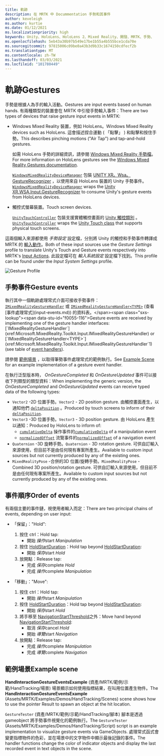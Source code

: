 ```yaml
---
title: 軌跡
description: 在 MRTK 中 Docummentation 手勢和其事件
author: keveleigh
ms.author: kurtie
ms.date: 01/12/2021
ms.localizationpriority: high
keywords: Unity、HoloLens、HoloLens 2、Mixed Reality、開發、MRTK、手勢、
ms.openlocfilehash: 5eb43a30b97b549e17be1b55a4b555bce1cda70e
ms.sourcegitcommit: 97815006c09be0a43b3d9b33c1674150cdfecf2b
ms.translationtype: MT
ms.contentlocale: zh-TW
ms.lasthandoff: 03/03/2021
ms.locfileid: "101780449"
---
```

# <a name="gestures"></a><span data-ttu-id="f0055-104">軌跡</span><span class="sxs-lookup"><span data-stu-id="f0055-104">Gestures</span></span>

<span data-ttu-id="f0055-105">手勢是根據人為手的輸入活動。</span><span class="sxs-lookup"><span data-stu-id="f0055-105">Gestures are input events based on human hands.</span></span> <span data-ttu-id="f0055-106">有兩種類型的裝置會在 MRTK 中引發手勢輸入事件：</span><span class="sxs-lookup"><span data-stu-id="f0055-106">There are two types of devices that raise gesture input events in MRTK:</span></span>

- <span data-ttu-id="f0055-107">Windows Mixed Reality 裝置，例如 HoloLens。</span><span class="sxs-lookup"><span data-stu-id="f0055-107">Windows Mixed Reality devices such as HoloLens.</span></span> <span data-ttu-id="f0055-108">這會描述捏合運動 ( 「點擊」 ) 和點擊和按住手勢。</span><span class="sxs-lookup"><span data-stu-id="f0055-108">This describes pinching motions ("Air Tap") and tap-and-hold gestures.</span></span>

  <span data-ttu-id="f0055-109">如需 HoloLens 手勢的詳細資訊，請參閱 [Windows Mixed Reality 手勢檔](https://docs.microsoft.com/windows/mixed-reality/gestures)。</span><span class="sxs-lookup"><span data-stu-id="f0055-109">For more information on HoloLens gestures see the [Windows Mixed Reality Gestures documentation](https://docs.microsoft.com/windows/mixed-reality/gestures).</span></span>

  <span data-ttu-id="f0055-110">[`WindowsMixedRealityDeviceManager`](xref:Microsoft.MixedReality.Toolkit.WindowsMixedReality.Input.WindowsMixedRealityDeviceManager) 包裝 [UNITY XR。Wsa。GestureRecognizer](https://docs.unity3d.com/ScriptReference/XR.WSA.Input.GestureRecognizer.html) ，以使用來自 HoloLens 裝置的 Unity 手勢事件。</span><span class="sxs-lookup"><span data-stu-id="f0055-110">[`WindowsMixedRealityDeviceManager`](xref:Microsoft.MixedReality.Toolkit.WindowsMixedReality.Input.WindowsMixedRealityDeviceManager) wraps the [Unity XR.WSA.Input.GestureRecognizer](https://docs.unity3d.com/ScriptReference/XR.WSA.Input.GestureRecognizer.html) to consume Unity's gesture events from HoloLens devices.</span></span>

- <span data-ttu-id="f0055-111">觸控式螢幕裝置。</span><span class="sxs-lookup"><span data-stu-id="f0055-111">Touch screen devices.</span></span>

  <span data-ttu-id="f0055-112">[`UnityTouchController`](xref:Microsoft.MixedReality.Toolkit.Input.UnityInput) 包裝支援實體觸控畫面的 [Unity 觸控類別](https://docs.unity3d.com/ScriptReference/Touch.html) 。</span><span class="sxs-lookup"><span data-stu-id="f0055-112">[`UnityTouchController`](xref:Microsoft.MixedReality.Toolkit.Input.UnityInput) wraps the [Unity Touch class](https://docs.unity3d.com/ScriptReference/Touch.html) that supports physical touch screens.</span></span>

<span data-ttu-id="f0055-113">這兩個輸入來源都使用 _手勢設定_ 設定檔，分別將 Unity 的觸控和手勢事件轉譯成 MRTK 的 [輸入動作](input-actions.md)。</span><span class="sxs-lookup"><span data-stu-id="f0055-113">Both of these input sources use the _Gesture Settings_ profile to translate Unity's Touch and Gesture events respectively into MRTK's [Input Actions](input-actions.md).</span></span> <span data-ttu-id="f0055-114">此設定檔可在 _輸入系統設定_ 設定檔下找到。</span><span class="sxs-lookup"><span data-stu-id="f0055-114">This profile can be found under the _Input System Settings_ profile.</span></span>

<img src="../images/input/GestureProfile.png" alt="Gesture Profile" style="max-width:100%;">

## <a name="gesture-events"></a><span data-ttu-id="f0055-115">手勢事件</span><span class="sxs-lookup"><span data-stu-id="f0055-115">Gesture events</span></span>

<span data-ttu-id="f0055-116">執行其中一個軌跡處理常式介面可接收手勢事件： [`IMixedRealityGestureHandler`](xref:Microsoft.MixedReality.Toolkit.Input.IMixedRealityGestureHandler) 或 [`IMixedRealityGestureHandler<TYPE>`](xref:Microsoft.MixedReality.Toolkit.Input.IMixedRealityGestureHandler`1) (查看 [事件處理常式](input-events.md)) 的資料表。</span><span class="sxs-lookup"><span data-stu-id="f0055-116">Gesture events are received by implementing one of the gesture handler interfaces: [`IMixedRealityGestureHandler`](xref:Microsoft.MixedReality.Toolkit.Input.IMixedRealityGestureHandler) or [`IMixedRealityGestureHandler<TYPE>`](xref:Microsoft.MixedReality.Toolkit.Input.IMixedRealityGestureHandler`1) (see table of [event handlers](input-events.md)).</span></span>

<span data-ttu-id="f0055-117">請參閱 [範例場景](#example-scene) ，以取得筆勢事件處理常式的範例執行。</span><span class="sxs-lookup"><span data-stu-id="f0055-117">See [Example Scene](#example-scene) for an example implementation of a gesture event handler.</span></span>

<span data-ttu-id="f0055-118">在執行泛型版本時， *OnGestureCompleted* 和 *OnGestureUpdated* 事件可以接收下列類型的類型資料：</span><span class="sxs-lookup"><span data-stu-id="f0055-118">When implementing the generic version, the *OnGestureCompleted* and *OnGestureUpdated* events can receive typed data of the following types:</span></span>

- <span data-ttu-id="f0055-119">`Vector2` -2D 位置手勢。</span><span class="sxs-lookup"><span data-stu-id="f0055-119">`Vector2` - 2D position gesture.</span></span> <span data-ttu-id="f0055-120">由觸控畫面產生，以通知他們 [`deltaPosition`](https://docs.unity3d.com/ScriptReference/Touch-deltaPosition.html) 。</span><span class="sxs-lookup"><span data-stu-id="f0055-120">Produced by touch screens to inform of their [`deltaPosition`](https://docs.unity3d.com/ScriptReference/Touch-deltaPosition.html).</span></span>
- <span data-ttu-id="f0055-121">`Vector3` -3D 位置手勢。</span><span class="sxs-lookup"><span data-stu-id="f0055-121">`Vector3` - 3D position gesture.</span></span> <span data-ttu-id="f0055-122">由 HoloLens 產生以通知：</span><span class="sxs-lookup"><span data-stu-id="f0055-122">Produced by HoloLens to inform of:</span></span>
  - <span data-ttu-id="f0055-123">[`cumulativeDelta`](https://docs.unity3d.com/ScriptReference/XR.WSA.Input.ManipulationUpdatedEventArgs-cumulativeDelta.html) 操作事件的</span><span class="sxs-lookup"><span data-stu-id="f0055-123">[`cumulativeDelta`](https://docs.unity3d.com/ScriptReference/XR.WSA.Input.ManipulationUpdatedEventArgs-cumulativeDelta.html) of a manipulation event</span></span>
  - <span data-ttu-id="f0055-124">[`normalizedOffset`](https://docs.unity3d.com/ScriptReference/XR.WSA.Input.NavigationUpdatedEventArgs-normalizedOffset.html) 流覽事件的</span><span class="sxs-lookup"><span data-stu-id="f0055-124">[`normalizedOffset`](https://docs.unity3d.com/ScriptReference/XR.WSA.Input.NavigationUpdatedEventArgs-normalizedOffset.html) of a navigation event</span></span>
- <span data-ttu-id="f0055-125">`Quaternion` -3D 旋轉手勢。</span><span class="sxs-lookup"><span data-stu-id="f0055-125">`Quaternion` - 3D rotation gesture.</span></span> <span data-ttu-id="f0055-126">可供自訂輸入來源使用，但目前不是由任何現有專案所產生。</span><span class="sxs-lookup"><span data-stu-id="f0055-126">Available to custom input sources but not currently produced by any of the existing ones.</span></span>
- <span data-ttu-id="f0055-127">`MixedRealityPose` -合併的3D 位置/旋轉手勢。</span><span class="sxs-lookup"><span data-stu-id="f0055-127">`MixedRealityPose` - Combined 3D position/rotation gesture.</span></span> <span data-ttu-id="f0055-128">可供自訂輸入來源使用，但目前不是由任何現有專案所產生。</span><span class="sxs-lookup"><span data-stu-id="f0055-128">Available to custom input sources but not currently produced by any of the existing ones.</span></span>

## <a name="order-of-events"></a><span data-ttu-id="f0055-129">事件順序</span><span class="sxs-lookup"><span data-stu-id="f0055-129">Order of events</span></span>

<span data-ttu-id="f0055-130">有兩個主要的事件鏈，視使用者輸入而定：</span><span class="sxs-lookup"><span data-stu-id="f0055-130">There are two principal chains of events, depending on user input:</span></span>

- <span data-ttu-id="f0055-131">「保留」：</span><span class="sxs-lookup"><span data-stu-id="f0055-131">"Hold":</span></span>
    1. <span data-ttu-id="f0055-132">按住 ctrl：</span><span class="sxs-lookup"><span data-stu-id="f0055-132">Hold tap:</span></span>
        - <span data-ttu-id="f0055-133">開始 _操作_</span><span class="sxs-lookup"><span data-stu-id="f0055-133">start _Manipulation_</span></span>
    1. <span data-ttu-id="f0055-134">按住 [HoldStartDuration](xref:Microsoft.MixedReality.Toolkit.Input.MixedRealityInputSimulationProfile.HoldStartDuration)：</span><span class="sxs-lookup"><span data-stu-id="f0055-134">Hold tap beyond [HoldStartDuration](xref:Microsoft.MixedReality.Toolkit.Input.MixedRealityInputSimulationProfile.HoldStartDuration):</span></span>
        - <span data-ttu-id="f0055-135">開始 _保存_</span><span class="sxs-lookup"><span data-stu-id="f0055-135">start _Hold_</span></span>
    1. <span data-ttu-id="f0055-136">放開點：</span><span class="sxs-lookup"><span data-stu-id="f0055-136">Release tap:</span></span>
        - <span data-ttu-id="f0055-137">完成 _保存_</span><span class="sxs-lookup"><span data-stu-id="f0055-137">complete _Hold_</span></span>
        - <span data-ttu-id="f0055-138">完成 _操作_</span><span class="sxs-lookup"><span data-stu-id="f0055-138">complete _Manipulation_</span></span>

- <span data-ttu-id="f0055-139">「移動」：</span><span class="sxs-lookup"><span data-stu-id="f0055-139">"Move":</span></span>
    1. <span data-ttu-id="f0055-140">按住 ctrl：</span><span class="sxs-lookup"><span data-stu-id="f0055-140">Hold tap:</span></span>
        - <span data-ttu-id="f0055-141">開始 _操作_</span><span class="sxs-lookup"><span data-stu-id="f0055-141">start _Manipulation_</span></span>
    1. <span data-ttu-id="f0055-142">按住 [HoldStartDuration](xref:Microsoft.MixedReality.Toolkit.Input.MixedRealityInputSimulationProfile.HoldStartDuration)：</span><span class="sxs-lookup"><span data-stu-id="f0055-142">Hold tap beyond [HoldStartDuration](xref:Microsoft.MixedReality.Toolkit.Input.MixedRealityInputSimulationProfile.HoldStartDuration):</span></span>
        - <span data-ttu-id="f0055-143">開始 _保存_</span><span class="sxs-lookup"><span data-stu-id="f0055-143">start _Hold_</span></span>
    1. <span data-ttu-id="f0055-144">將手移至 [NavigationStartThreshold](xref:Microsoft.MixedReality.Toolkit.Input.MixedRealityInputSimulationProfile.NavigationStartThreshold)之外：</span><span class="sxs-lookup"><span data-stu-id="f0055-144">Move hand beyond [NavigationStartThreshold](xref:Microsoft.MixedReality.Toolkit.Input.MixedRealityInputSimulationProfile.NavigationStartThreshold):</span></span>
        - <span data-ttu-id="f0055-145">取消 _保存_</span><span class="sxs-lookup"><span data-stu-id="f0055-145">cancel _Hold_</span></span>
        - <span data-ttu-id="f0055-146">開始 _導覽_</span><span class="sxs-lookup"><span data-stu-id="f0055-146">start _Navigation_</span></span>
    1. <span data-ttu-id="f0055-147">放開點：</span><span class="sxs-lookup"><span data-stu-id="f0055-147">Release tap:</span></span>
        - <span data-ttu-id="f0055-148">完成 _操作_</span><span class="sxs-lookup"><span data-stu-id="f0055-148">complete _Manipulation_</span></span>
        - <span data-ttu-id="f0055-149">完成 _導覽_</span><span class="sxs-lookup"><span data-stu-id="f0055-149">complete _Navigation_</span></span>

## <a name="example-scene"></a><span data-ttu-id="f0055-150">範例場景</span><span class="sxs-lookup"><span data-stu-id="f0055-150">Example scene</span></span>

<span data-ttu-id="f0055-151">**HandInteractionGestureEventsExample** (資產/MRTK/範例/示範/HandTracking/場景) 場景顯示如何使用指標結果，在叫用位置產生物件。</span><span class="sxs-lookup"><span data-stu-id="f0055-151">The **HandInteractionGestureEventsExample** (Assets/MRTK/Examples/Demos/HandTracking/Scenes) scene shows how to use the pointer Result to spawn an object at the hit location.</span></span>

<span data-ttu-id="f0055-152">`GestureTester` (資產/MRTK/範例/示範/HandTracking/腳本) 腳本是透過 gameobject 將手勢事件視覺化的範例執行。</span><span class="sxs-lookup"><span data-stu-id="f0055-152">The `GestureTester` (Assets/MRTK/Examples/Demos/HandTracking/Script) script is an example implementation to visualize gesture events via GameObjects.</span></span> <span data-ttu-id="f0055-153">處理常式函式會變更指標物件的色彩，並在場景中的文字物件中顯示最後記錄的事件。</span><span class="sxs-lookup"><span data-stu-id="f0055-153">The handler functions change the color of indicator objects and display the last recorded event in text objects in the scene.</span></span>
